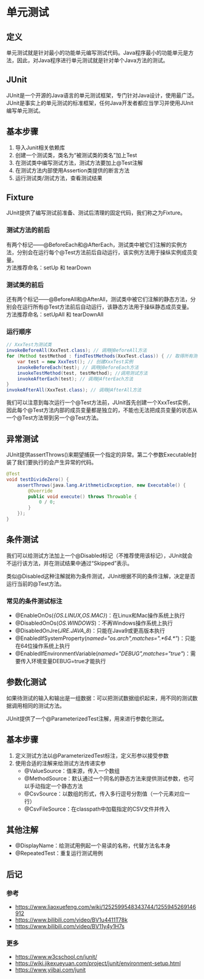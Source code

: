 # 单元测试

## 定义
单元测试就是针对最小的功能单元编写测试代码。Java程序最小的功能单元是方法，因此，对Java程序进行单元测试就是针对单个Java方法的测试。

## JUnit
JUnit是一个开源的Java语言的单元测试框架，专门针对Java设计，使用最广泛。JUnit是事实上的单元测试的标准框架，任何Java开发者都应当学习并使用JUnit编写单元测试。

## 基本步骤
1. 导入Junit相关依赖库
2. 创建一个测试类，类名为“被测试类的类名”加上Test
3. 在测试类中编写测试方法，测试方法要加上@Test注解
4. 在测试方法内部使用Assertion类提供的断言方法
5. 运行测试类/测试方法，查看测试结果

## Fixture
JUnit提供了编写测试前准备、测试后清理的固定代码，我们称之为Fixture。

### 测试方法的前后
有两个标记——@BeforeEach和@AfterEach，测试类中被它们注解的实例方法，分别会在运行每个@Test方法前后自动运行，该实例方法用于操纵实例成员变量。  
方法推荐命名：setUp 和 tearDown

### 测试类的前后
还有两个标记——@BeforeAll和@AfterAll，测试类中被它们注解的静态方法，分别会在运行所有@Test方法前后自动运行，该静态方法用于操纵静态成员变量。  
方法推荐命名：setUpAll 和 tearDownAll

### 运行顺序
```Java
// XxxTest为测试类
invokeBeforeAll(XxxTest.class); // 调用@BeforeAll方法
for (Method testMethod : findTestMethods(XxxTest.class)) { // 取得所有测试方法
    var test = new XxxTest(); // 创建XxxTest实例
    invokeBeforeEach(test); // 调用@BeforeEach方法
    invokeTestMethod(test, testMethod); //调用测试方法
    invokeAfterEach(test); // 调用@AfterEach方法
}
invokeAfterAll(XxxTest.class); // 调用@AfterAll方法
```
我们可以注意到每次运行一个@Test方法前，JUnit首先创建一个XxxTest实例，因此每个@Test方法内部的成员变量都是独立的，不能也无法把成员变量的状态从一个@Test方法带到另一个@Test方法。

## 异常测试
JUnit提供assertThrows()来期望捕获一个指定的异常。第二个参数Executable封装了我们要执行的会产生异常的代码。
```Java
@Test
void testDivideZero() {
    assertThrows(java.lang.ArithmeticException, new Executable() {
        @Override
        public void execute() throws Throwable {
            0 / 0;
        }
    });
}
```

## 条件测试
我们可以给测试方法加上一个@Disabled标记（不推荐使用该标记），JUnit就会不运行该方法，并在测试结果中通过“Skipped”表示。

类似@Disabled这种注解就称为条件测试，JUnit根据不同的条件注解，决定是否运行当前的@Test方法。

### 常见的条件测试标注 
* @EnableOnOs(*{OS.LINUX,OS.MAC}*)：在Linux和Mac操作系统上执行
* @DisabledOnOs(*OS.WINDOWS*)：不再Windows操作系统上执行
* @DisabledOnJre(*JRE.JAVA_8*)：只能在Java9或更高版本执行
* @EnabledIfSystemProperty(*named="os.arch",matches=".\*64.\*"*)：只能在64位操作系统上执行
* @EnabledIfEnvironmentVariable(*named="DEBUG",matches="true"*)：需要传入环境变量DEBUG=true才能执行

## 参数化测试
如果待测试的输入和输出是一组数据：可以把测试数据组织起来，用不同的测试数据调用相同的测试方法。

JUnit提供了一个@ParameterizedTest注解，用来进行参数化测试。

## 基本步骤
1. 定义测试方法以@ParameterizedTest标注，定义形参以接受参数
2. 使用合适的注解来给测试方法传递实参
   * @ValueSource：值来源，传入一个数组
   * @MethodSource：默认通过一个同名的静态方法来提供测试参数，也可以手动指定一个静态方法
   * @CsvSource：以数组的形式，传入多行逗号分割值（一个元素对应一行）
   * @CsvFileSource：在classpath中加载指定的CSV文件并传入

## 其他注解
* @DisplayName：给测试用例起一个易读的名称，代替方法名本身
* @RepeatedTest：重复运行测试用例


## 后记
### 参考
* https://www.liaoxuefeng.com/wiki/1252599548343744/1255945269146912
* https://www.bilibili.com/video/BV1u4411T78k
* https://www.bilibili.com/video/BV11y4y1H7s

### 更多
* https://www.w3cschool.cn/junit/
* https://wiki.jikexueyuan.com/project/junit/environment-setup.html
* https://www.yiibai.com/junit
